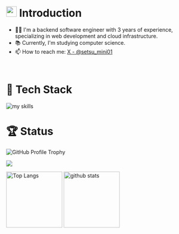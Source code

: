 # <img src="https://media.giphy.com/media/hvRJCLFzcasrR4ia7z/giphy.gif" width="28"> Introduction
- 🧑‍💻 I'm a backend software engineer with 3 years of experience, specializing in web development and cloud infrastructure.
- 📚 Currently, I'm studying computer science.
- 📫 How to reach me: [X - @setsu_mini01](https://x.com/setsu_mini01)
<br>


# 🌱 Tech Stack
<img alt="my skills" src="https://skillicons.dev/icons?theme=dark&perline=7&i=html,css,js,ts,tailwind,bootstrap,figma,java,php,py,go,ruby,cpp,c,matlab,rails,aws,docker,nginx,git,github,githubactions,mysql,windows,ubuntu" />
<br>

# 🏆 Status
<p align="left">
  <img src="https://github-profile-trophy.vercel.app/?username=seiichikick0404&theme=darkhub&no-frame=true&column=6" alt="GitHub Profile Trophy" />
</p>


![](https://github-profile-summary-cards.vercel.app/api/cards/profile-details?username=seiichikick0404&theme=github_dark)

<p align="left"> 
  <img alt="Top Langs" height="150px" src="https://github-readme-stats.vercel.app/api/top-langs/?username=seiichikick0404&layout=compact&theme=dark&count_private=true&show_icons=true" />
  <img alt="github stats" height="150px" src="https://github-readme-stats.vercel.app/api?username=seiichikick0404&theme=dark&count_private=true&show_icons=true&show_icons=true" />
</p>

<!--
**seiichikick0404/seiichikick0404** is a ✨ _special_ ✨ repository because its `README.md` (this file) appears on your GitHub profile.

Here are some ideas to get you started:

- 🔭 I’m currently working on ...
- 🌱 I’m currently learning ...
- 👯 I’m looking to collaborate on ...
- 🤔 I’m looking for help with ...
- 💬 Ask me about ...
- 📫 How to reach me: ...
- 😄 Pronouns: ...
- ⚡ Fun fact: ...
-->
